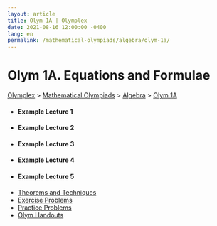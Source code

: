 ```yaml
---
layout: article
title: Olym 1A | Olymplex
date: 2021-08-16 12:00:00 -0400
lang: en
permalink: /mathematical-olympiads/algebra/olym-1a/
---
```

<h1>Olym 1A. Equations and Formulae</h1>
<p><a href="https://example.com">Olymplex</a> > <a href="https://example.com">Mathematical Olympiads</a> > <a href="https://example.com">Algebra</a> > <a href="https://example.com">Olym 1A</a><p>
<div class="row">
<div class="6u 12u$(medium)">
<ul>
  <li><h4>Example Lecture 1</h4></li>
  <li><h4>Example Lecture 2</h4></li>
  <li><h4>Example Lecture 3</h4></li>
  <li><h4>Example Lecture 4</h4></li>
  <li><h4>Example Lecture 5</h4></li>
</ul>
</div>
<div class="6u$ 12u$(medium)">
<ul class="actions vertical">
  <li><a href="{{ site.baseurl }}{{ page.permalink}}theorems-and-techniques" class="button fit mid">Theorems and Techniques</a></li>
  <li><a href="{{ site.baseurl }}{{ page.permalink}}exercise-problems" class="button fit mid">Exercise Problems</a></li>
  <li><a href="{{ site.baseurl }}{{ page.permalink}}practice-problems" class="button fit mid">Practice Problems</a></li>
  <li><a href="{{ site.baseurl }}{{ page.permalink}}olym-handouts" class="button fit mid">Olym Handouts</a></li>
</ul>
</div>
</div>
